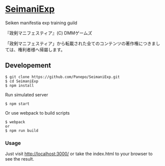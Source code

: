 # [SeimaniExp]( http://panepo.github.io/SeimaniExp )

Seiken manifestia exp training guild

『政剣マニフェスティア』(C) DMMゲームズ

「政剣マニフェスティア」から転載された全てのコンテンツの著作権につきましては、権利者様へ帰屬します。

## Developement

```
$ git clone https://github.com/Panepo/SeimaniExp.git
$ cd SeimaniExp
$ npm install
```

Run simulated server
```
$ npm start
```

Or use webpack to build scripts
```
$ webpack
or
$ npm run build
```

### Usage
Just visit [http://localhost:3000/](http://localhost:3000/)
or take the index.html to your browser to see the result.
